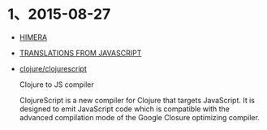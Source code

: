 # 1、2015-08-27
* [HIMERA](http://himera.herokuapp.com/index.html)

* [TRANSLATIONS FROM JAVASCRIPT](http://himera.herokuapp.com/synonym.html)

* [clojure/clojurescript](https://github.com/clojure/clojurescript)

  Clojure to JS compiler

  ClojureScript is a new compiler for Clojure that targets JavaScript. It is designed to emit JavaScript code which is compatible with the advanced compilation mode of the Google Closure optimizing compiler.
